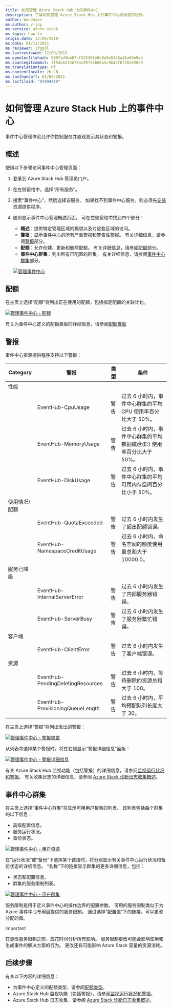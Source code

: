 ```yaml
---
title: 如何管理 Azure Stack Hub 上的事件中心
description: 了解如何管理 Azure Stack Hub 上的事件中心资源提供程序。
author: WenJason
ms.author: v-jay
ms.service: azure-stack
ms.topic: how-to
origin.date: 12/09/2019
ms.date: 01/11/2021
ms.reviewer: jfggdl
ms.lastreviewed: 12/09/2019
ms.openlocfilehash: 9097ad9bb07cf52536fe0e8e8a5336a16a69e9ee
ms.sourcegitcommit: 3f54ab515b784c9973eb00a5c9b4afbf28a930a9
ms.translationtype: HT
ms.contentlocale: zh-CN
ms.lasthandoff: 01/05/2021
ms.locfileid: "97894419"
---
```

# <a name="how-to-manage-event-hubs-on-azure-stack-hub"></a>如何管理 Azure Stack Hub 上的事件中心

事件中心管理体验允许你控制服务并直观显示其状态和警报。 

## <a name="overview"></a>概述

使用以下步骤访问事件中心管理页面：

1. 登录到 Azure Stack Hub 管理员门户。
2. 在左侧窗格中，选择“所有服务”。
3. 搜索“事件中心”，然后选择该服务。 如果找不到事件中心服务，则必须先[安装](event-hubs-rp-install.md)资源提供程序。
4. 随即显示事件中心管理概述页面。 可在左侧窗格中找到四个部分：
   - **概述**：提供特定管理区域的概貌以及对这些区域的访问。
   - **警报**：显示事件中心的所有严重警报和警告性警报。 有关详细信息，请参阅[警报](#alerts)部分。
   - **配额**：允许创建、更新和删除配额。 有关详细信息，请参阅[配额](#quotas)部分。
   - **事件中心群集**：列出所有已配置的群集。 有关详细信息，请参阅[事件中心群集](#event-hubs-clusters)部分。

   [![管理事件中心](media/event-hubs-rp-manage/1-manage-event-hubs.png)](media/event-hubs-rp-manage/1-manage-event-hubs.png#lightbox)

## <a name="quotas"></a>配额

在主页上选择“配额”将列出正在使用的配额，包括指定配额的关联计划。 
 
[![管理事件中心 - 配额](media/event-hubs-rp-manage/3-quotas.png)](media/event-hubs-rp-manage/3-quotas.png#lightbox)

有关为事件中心定义的配额类型的详细信息，请参阅[配额类型](azure-stack-quota-types.md#event-hubs-quota-types)

## <a name="alerts"></a>警报

事件中心资源提供程序支持以下警报：
   
| Category | 警报 | 类型 | 条件 |
|----------|-------|------|-----------|
| 性能 | | | |
| | EventHub-CpuUsage | 警告 | 过去 6 小时内，事件中心群集的平均 CPU 使用率百分比大于 50%。 |
| | EventHub-MemoryUsage | 警告 | 过去 6 小时内，事件中心群集的平均数据磁盘(E:) 使用率百分比大于 50%。 |
| | EventHub-DiskUsage | 警告 | 过去 6 小时内，事件中心群集的平均可用内存空间百分比小于 50%。 |
| 使用情况/配额 | | | |
| | EventHub-QuotaExceeded | 警告 | 过去 6 小时内发生了超出配额错误。 |
| | EventHub-NamespaceCreditUsage | 警告 | 过去 6 小时内，命名空间的额度使用量总和大于 10000.0。 |
| 服务已降级 | | | |
| | EventHub-InternalServerError | 警告 | 过去 6 小时内发生了内部服务器错误。 |
| | EventHub-ServerBusy | 警告 | 过去 6 小时内发生了服务器繁忙错误。 |
| 客户端 | | | |
| | EventHub-ClientError | 警告 | 过去 6 小时内发生了客户端错误。 |
| 资源 | | | |
| | EventHub-PendingDeletingResources | 警告 | 过去 6 小时内，等待删除的资源总和大于 100。 |
| | EventHub-ProvisioningQueueLength | 警告 | 过去 6 小时内，平均预配队列长度大于 30。 |

在主页上选择“警报”将列出发出的警报：

[![管理事件中心 - 警报摘要](media/event-hubs-rp-manage/2-alerts-summary.png)](media/event-hubs-rp-manage/2-alerts-summary.png#lightbox)

从列表中选择某个警报时，将在右侧显示“警报详细信息”面板：

[![管理事件中心 - 警报详细信息](media/event-hubs-rp-manage/2-alerts-detail.png)](media/event-hubs-rp-manage/2-alerts-detail.png#lightbox)

有关 Azure Stack Hub 监视功能（包括警报）的详细信息，请参阅[监视运行状况和警报](azure-stack-monitor-health.md)。 有关收集日志的详细信息，请参阅 [Azure Stack 诊断日志收集概述](azure-stack-diagnostic-log-collection-overview.md)。

## <a name="event-hubs-clusters"></a>事件中心群集

在主页上选择“事件中心群集”将显示可用用户群集的列表。 该列表包括每个群集的以下信息：

- 高级配置信息。
- 服务运行状况。
- 备份状态。

[![管理事件中心 - 用户资源](media/event-hubs-rp-manage/4-user-resources.png)](media/event-hubs-rp-manage/4-user-resources.png#lightbox)

在“运行状况”或“备份”下选择某个链接时，将分别显示有关事件中心运行状况和备份状态的详细信息。 “名称”下的链接显示群集的更多详细信息，包括：
- 状态和配置信息。
- 群集的服务限制列表。

[![管理事件中心 - 用户群集](media/event-hubs-rp-manage/4-user-clusters.png)](media/event-hubs-rp-manage/4-user-clusters.png#lightbox)

服务限制是用于定义事件中心的操作边界的配置参数。 可用的服务限制类似于为 Azure 事件中心专用层提供的服务限制。 通过选择“配置值”下的链接，可以更改分配的值。

> [!IMPORTANT]
> 在更改服务限制之前，应花时间分析所有影响。 服务限制更改可能会影响使用和生成事件的解决方案的行为。 更改还有可能影响 Azure Stack 容量的资源消耗。

## <a name="next-steps"></a>后续步骤

有关以下内容的详细信息：

- 为事件中心定义的配额类型，请参阅[配额类型](azure-stack-quota-types.md#event-hubs-quota-types)。
- Azure Stack Hub 监视功能（包括警报），请参阅[监视运行状况和警报](azure-stack-monitor-health.md)。 
- Azure Stack Hub 日志收集，请参阅 [Azure Stack 诊断日志收集概述](azure-stack-diagnostic-log-collection-overview.md)。














